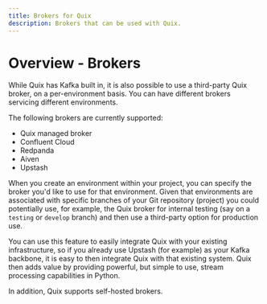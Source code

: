 ```yaml
---
title: Brokers for Quix
description: Brokers that can be used with Quix.
---
```


# Overview - Brokers

While Quix has Kafka built in, it is also possible to use a third-party Quix broker, on a per-environment basis. You can have different brokers servicing different environments.

 The following brokers are currently supported:

* Quix managed broker
* Confluent Cloud
* Redpanda
* Aiven
* Upstash

When you create an environment within your project, you can specify the broker you'd like to use for that environment. Given that environments are associated with specific branches of your Git repository (project) you could potentially use, for example, the Quix broker for internal testing (say on a `testing` or `develop` branch) and then use a third-party option for production use.

You can use this feature to easily integrate Quix with your existing infrastructure, so if you already use Upstash (for example) as your Kafka backbone, it is easy to then integrate Quix with that existing system. Quix then adds value by providing powerful, but simple to use, stream processing capabilities in Python.

In addition, Quix supports self-hosted brokers.
